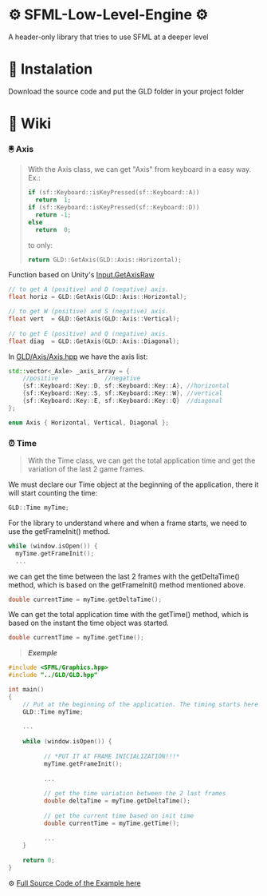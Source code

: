 # ⚙️ SFML-Low-Level-Engine ⚙️
A header-only library that tries to use SFML at a deeper level


# 💾 Instalation
Download the source code and put the GLD folder in your project folder


# 📖 Wiki

### 🖲️ Axis
> With the Axis class, we can get "Axis" from keyboard in a easy way. Ex.:
> ```cpp
> if (sf::Keyboard::isKeyPressed(sf::Keyboard::A))
>   return  1;
> if (sf::Keyboard::isKeyPressed(sf::Keyboard::D))
>   return -1;
> else
>   return  0;
> ```
> to only:
> ```cpp
> return GLD::GetAxis(GLD::Axis::Horizontal);
> 

Function based on Unity's [Input.GetAxisRaw](https://docs.unity3d.com/ScriptReference/Input.GetAxisRaw.html)

```cpp
// to get A (positive) and D (negative) axis.
float horiz = GLD::GetAxis(GLD::Axis::Horizontal);

// to get W (positive) and S (negative) axis.
float vert  = GLD::GetAxis(GLD::Axis::Vertical); 
 
// to get E (positive) and Q (negative) axis.
float diag  = GLD::GetAxis(GLD::Axis::Diagonal); 
```

In [GLD/Axis/Axis.hpp](https://github.com/GustavoGLD/SFML-Low-Level-Engine/blob/main/GLD/Axis/AxisImpl.cpp) we have the axis list:

```cpp
std::vector<_Axle> _axis_array = {
    //positive             //negative
    {sf::Keyboard::Key::D, sf::Keyboard::Key::A}, //horizontal
    {sf::Keyboard::Key::S, sf::Keyboard::Key::W}, //vertical
    {sf::Keyboard::Key::E, sf::Keyboard::Key::Q}  //diagonal
};

enum Axis { Horizontal, Vertical, Diagonal };
```

### ⏰ Time

> With the Time class, we can get the total application time and get the variation of the last 2 game frames.

We must declare our Time object at the beginning of the application, there it will start counting the time:
```cpp
GLD::Time myTime;
```

For the library to understand where and when a frame starts, we need to use the getFrameInit() method.
```cpp
while (window.isOpen()) {
  myTime.getFrameInit();
  ...
```

we can get the time between the last 2 frames with the getDeltaTime() method, which is based on the getFrameInit() method mentioned above.
```cpp
double currentTime = myTime.getDeltaTime();
```

We can get the total application time with the getTime() method, which is based on the instant the time object was started.
```cpp
double currentTime = myTime.getTime();
```
> **_Exemple_**
```cpp
#include <SFML/Graphics.hpp>
#include "../GLD/GLD.hpp"

int main()
{
    // Put at the beginning of the application. The timing starts here
    GLD::Time myTime;
    
    ...
    
    while (window.isOpen()) {
    
          // *PUT IT AT FRAME INICIALIZATION!!!*
          myTime.getFrameInit();
          
          ...
          
          // get the time variation between the 2 last frames
          double deltaTime = myTime.getDeltaTime();
           
          // get the current time based on init time
          double currentTime = myTime.getTime();
          
          ...
    }
    
    return 0;
}
```
 ⚙️ [Full Source Code of the Example here](https://github.com/GustavoGLD/SFML-Low-Level-Engine/blob/main/exemples/time.cpp)
